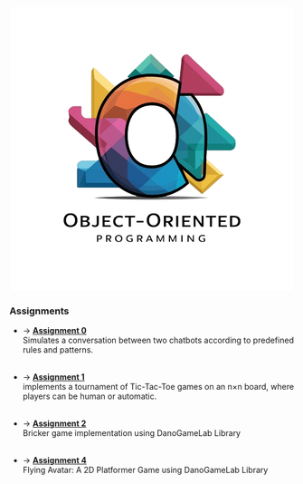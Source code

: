 <p align="center">
  <a href="https://shnaton.huji.ac.il/index.php/NewSyl/67125/2/2024/">
    <img src="https://github.com/neriabd/neriabd/blob/main/logos/OOP.png" alt="Object Oriented Programming Icon">
  </a>
</p>


### Assignments  
-  → [**Assignment 0**](https://github.com/neriabd/Object-Oriented-Programming/tree/main/Assignment%200)
<br> Simulates a conversation between two chatbots according to predefined rules and patterns.
<br><br>
-  → [**Assignment 1**](https://github.com/neriabd/Object-Oriented-Programming/tree/main/Assignment%201) 
<br> implements a tournament of Tic-Tac-Toe games on an n×n board, where players can be human or automatic.
<br><br>
-  → [**Assignment 2**](https://github.com/neriabd/Object-Oriented-Programming/tree/main/Assignment%202)
<br> Bricker game implementation using DanoGameLab Library 
<br><br>

-  → [**Assignment 4**](https://github.com/neriabd/Object-Oriented-Programming/tree/main/Assignment%204)
<br> Flying Avatar: A 2D Platformer Game using DanoGameLab Library
<br><br>
